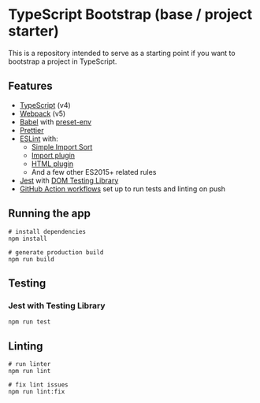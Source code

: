 # TypeScript Bootstrap (base / project starter)

This is a repository intended to serve as a starting point if you want to bootstrap a project in TypeScript.

## Features

- [TypeScript](https://www.typescriptlang.org/) (v4)
- [Webpack](https://webpack.js.org/) (v5)
- [Babel](https://babeljs.io/) with [preset-env](https://babeljs.io/docs/en/babel-preset-env)
- [Prettier](https://prettier.io/)
- [ESLint](https://eslint.org/) with:
  - [Simple Import Sort](https://github.com/lydell/eslint-plugin-simple-import-sort/)
  - [Import plugin](https://github.com/benmosher/eslint-plugin-import/)
  - [HTML plugin](https://github.com/BenoitZugmeyer/eslint-plugin-html)
  - And a few other ES2015+ related rules
- [Jest](https://jestjs.io) with [DOM Testing Library](https://testing-library.com/docs/dom-testing-library/intro)
- [GitHub Action workflows](https://github.com/features/actions) set up to run tests and linting on push

## Running the app

```
# install dependencies
npm install

# generate production build
npm run build
```

## Testing

### Jest with Testing Library

```
npm run test
```

## Linting

```
# run linter
npm run lint

# fix lint issues
npm run lint:fix
```
